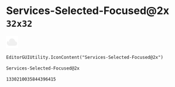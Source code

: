 # Services-Selected-Focused@2x `32x32`
<img src="/img/Services-Selected-Focused@2x.png" width=32 height=32>

``` CSharp
EditorGUIUtility.IconContent("Services-Selected-Focused@2x")
```
```
Services-Selected-Focused@2x
```
```
1330210035844396415
```
